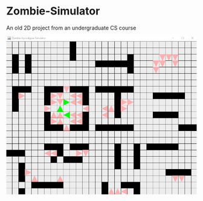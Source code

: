 # Zombie-Simulator
An old 2D project from an undergraduate CS course

![Alt Text](zombiesimulator.gif)
